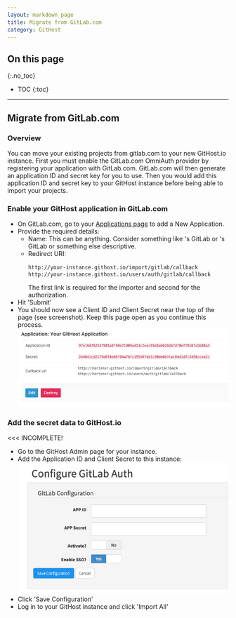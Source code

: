 ```yaml
---
layout: markdown_page
title: Migrate from GitLab.com
category: GitHost
---
```


## On this page
{:.no_toc}

- TOC
{:toc}

----

## Migrate from GitLab.com

### Overview

You can move your existing projects from gitlab.com to your new GitHost.io instance. First you must enable the GitLab.com OmniAuth provider by registering your application with GitLab.com. GitLab.com will then generate an application ID and secret key for you to use. Then you would add this application ID and secret key to your GitHost instance before being able to import your projects.

### Enable your GitHost application in GitLab.com

- On GitLab.com, go to your [Applications page](https://gitlab.com/profile/applications) to add a New Application.
- Provide the required details:
  - Name: This can be anything. Consider something like <Organization>'s GitLab or <Your Name>'s GitLab or something else descriptive.
  - Redirect URI:
    ```
    http://your-instance.githost.io/import/gitlab/callback
    http://your-instance.githost.io/users/auth/gitlab/callback
    ```
    The first link is required for the importer and second for the authorization.
- Hit 'Submit'
- You should now see a Client ID and Client Secret near the top of the page (see screenshot). Keep this page open as you continue this process.
  ![Application id and Secret](img/index_created_secrets.png)

### Add the secret data to GitHost.io

<<< INCOMPLETE!
- Go to the GitHost Admin page for your instance.
- Add the Application ID and Client Secret to this instance:
  ![Add Application ID and Secret key to GitHost](img/index_githost_secrets.png)
- Click 'Save Configuration'
- Log in to your GitHost instance and click 'Import All'
